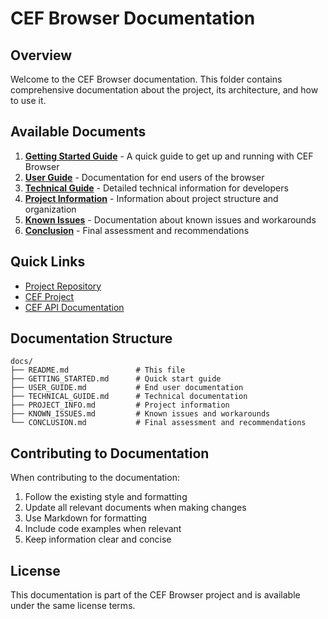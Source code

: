 # CEF Browser Documentation

## Overview

Welcome to the CEF Browser documentation. This folder contains comprehensive documentation about the project, its architecture, and how to use it.

## Available Documents

1. **[Getting Started Guide](GETTING_STARTED.md)** - A quick guide to get up and running with CEF Browser
2. **[User Guide](USER_GUIDE.md)** - Documentation for end users of the browser
3. **[Technical Guide](TECHNICAL_GUIDE.md)** - Detailed technical information for developers
4. **[Project Information](PROJECT_INFO.md)** - Information about project structure and organization
5. **[Known Issues](KNOWN_ISSUES.md)** - Documentation about known issues and workarounds
6. **[Conclusion](CONCLUSION.md)** - Final assessment and recommendations

## Quick Links

- [Project Repository](https://github.com/yourusername/cef_browser_project)
- [CEF Project](https://bitbucket.org/chromiumembedded/cef)
- [CEF API Documentation](https://magpcss.org/ceforum/apidocs3/)

## Documentation Structure

```
docs/
├── README.md               # This file
├── GETTING_STARTED.md      # Quick start guide
├── USER_GUIDE.md           # End user documentation
├── TECHNICAL_GUIDE.md      # Technical documentation
├── PROJECT_INFO.md         # Project information
├── KNOWN_ISSUES.md         # Known issues and workarounds
└── CONCLUSION.md           # Final assessment and recommendations
```

## Contributing to Documentation

When contributing to the documentation:

1. Follow the existing style and formatting
2. Update all relevant documents when making changes
3. Use Markdown for formatting
4. Include code examples when relevant
5. Keep information clear and concise

## License

This documentation is part of the CEF Browser project and is available under the same license terms.